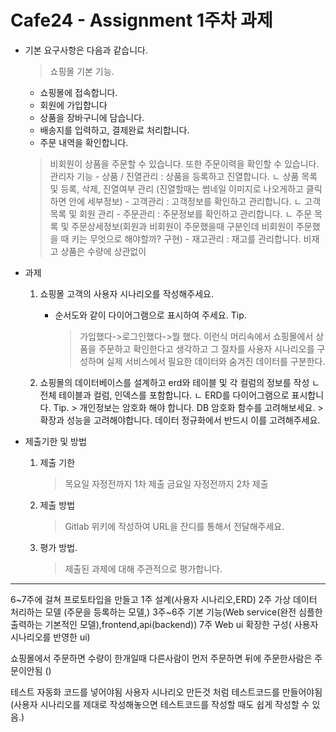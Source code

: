 # Cafe24 - Assignment 1주차 과제

* 기본 요구사항은 다음과 같습니다.
	> 쇼핑몰 기본 기능.
 	- 쇼핑몰에 접속합니다.
 	- 회원에 가입합니다
 	- 상품을 장바구니에 담습니다.
 	- 배송지를 입력하고, 결제완료 처리합니다.
 	- 주문 내역을 확인합니다.

 	> 비회원이 상품을 주문할 수 있습니다. 또한 주문이력을 확인할 수 있습니다.
	> 관리자 기능
 		- 상품 / 진열관리 : 상품을 등록하고 진열합니다.
    		ㄴ 상품 목록 및 등록, 삭제, 진열여부 관리
    		(진열할때는 썸네일 이미지로 나오게하고 클릭하면 안에 세부정보)
 		-  고객관리 : 고객정보를 확인하고 관리합니다.
    		ㄴ 고객 목록 및 회원 관리
 		- 주문관리 : 주문정보를 확인하고 관리합니다.
    		ㄴ 주문 목록 및 주문상세정보(회원과 비회원이 주문했을때 구분인데 비회원이 주문했을 때 키는 무엇으로 해야할까? 구현)
 		- 재고관리 : 재고를 관리합니다. 비재고 상품은 수량에 상관없이 

* 과제
	1. 쇼핑몰 고객의 사용자 시나리오를 작성해주세요.
   		- 순서도와 같이 다이어그램으로 표시하여 주세요.
		Tip.
			> 가입했다->로그인했다->뭘 했다. 이런식
			> 머리속에서 쇼핑몰에서 상품을 주문하고 확인한다고 생각하고 그 절차를
			> 사용자 시나리오를 구성하며 실제 서비스에서 필요한 데이터와 숨겨진 데이터를 구분한다.

	2. 쇼핑몰의 데이터베이스를 설계하고 erd와 테이블 및 각 컬럼의 정보를 작성
   		ㄴ 전체 테이블과 컬럼, 인덱스를 포함합니다.
   		ㄴ ERD를 다이어그램으로 표시합니다.
		Tip.
			> 개인정보는 암호화 해야 합니다. DB 암호화 함수를 고려해보세요.
			> 확장과  성능을 고려해야합니다. 데이터 정규화에서 반드시 이를 고려해주세요.

* 제출기한 및 방법
	1. 제출 기한
		> 목요일 자정전까지 1차 제출
		> 금요일 자정전까지 2차 제출

	2. 제출 방법
		> Gitlab 위키에 작성하여 URL을 잔디를 통해서 전달해주세요.

	3. 평가 방법.
		> 제출된 과제에 대해 주관적으로 평가합니다.

-----
6~7주에 걸쳐 프로토타입을 만들고
1주 설계(사용자 시나리오,ERD)
2주 가상 데이터 처리하는 모델 (주문을 등록하는 모델,)
3주~6주 기본 기능(Web service(완전 심플한 출력하는 기본적인 모델),frontend,api(backend))
7주 Web ui 확장한 구성( 사용자 시나리오를 반영한 ui)

쇼핑몰에서 주문하면 수량이 한개일때 다른사람이 먼저 주문하면 뒤에 주문한사람은 주문이안됨
()

테스트 자동화 코드를 넣어야됨
사용자 시나리오 만든것 처럼 테스트코드를 만들어야됨(사용자 시나리오를 제대로 작성해놓으면
  테스트코드를 작성할 때도 쉽게 작성할 수 있음.)